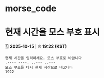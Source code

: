 # morse_code
# 현재 시간을 모스 부호 표시
<!-- MORSE_TIME_START -->
🗓️ **2025-10-15** | ⏰ **19:22 (KST)**

```
현재 시간을 입력하세요. 모스 부호로 바꿉니다
.---- ----. ..--- ..---
모스 부호를 다시 현재 시간으로 바꿉니다
1922
```
<!-- MORSE_TIME_END -->
